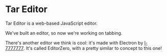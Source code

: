 # Tar Editor

Tar Editor is a web-based JavaScript editor.

We've built an editor, so now we're working on tabbing.

There's another editor we think is cool: it's made with Electron by [l-7777777](https://github.com/l-7777777). It's called EditorZero, with a pretty similar to concept to this one!
